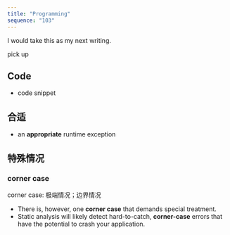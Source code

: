 ```yaml
---
title: "Programming"
sequence: "103"
---
```


I would take this as my next writing.

pick up

## Code

- code snippet

## 合适

- an **appropriate** runtime exception

## 特殊情况

### corner case

corner case: 极端情况；边界情况

- There is, however, one **corner case** that demands special treatment.
- Static analysis will likely detect hard-to-catch, **corner-case** errors that have the potential to crash your application.


